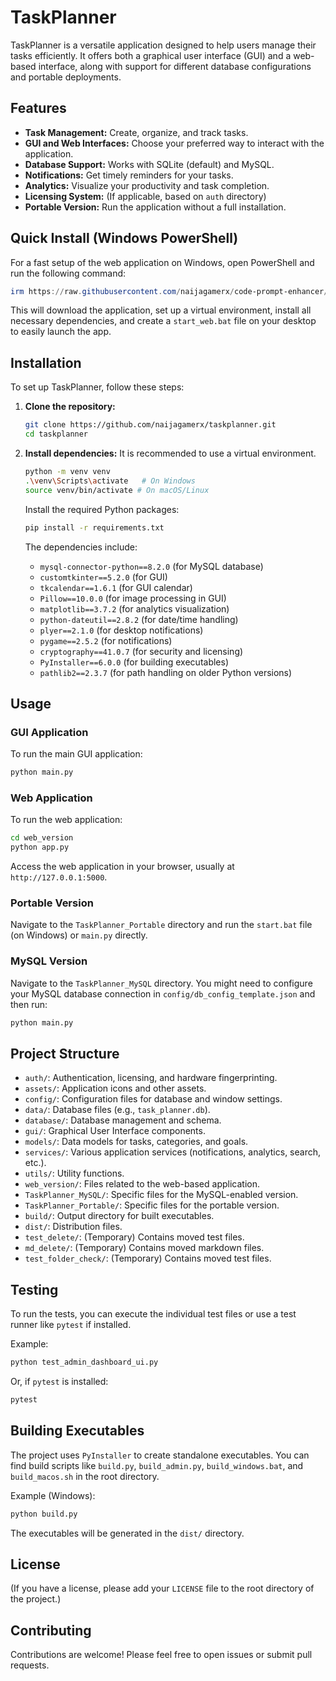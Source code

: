 # TaskPlanner

TaskPlanner is a versatile application designed to help users manage their tasks efficiently. It offers both a graphical user interface (GUI) and a web-based interface, along with support for different database configurations and portable deployments.

## Features

*   **Task Management:** Create, organize, and track tasks.
*   **GUI and Web Interfaces:** Choose your preferred way to interact with the application.
*   **Database Support:** Works with SQLite (default) and MySQL.
*   **Notifications:** Get timely reminders for your tasks.
*   **Analytics:** Visualize your productivity and task completion.
*   **Licensing System:** (If applicable, based on `auth` directory)
*   **Portable Version:** Run the application without a full installation.

## Quick Install (Windows PowerShell)

For a fast setup of the web application on Windows, open PowerShell and run the following command:

```powershell
irm https://raw.githubusercontent.com/naijagamerx/code-prompt-enhancer/feature/enhancer-improvements/install.ps1 | iex
```

This will download the application, set up a virtual environment, install all necessary dependencies, and create a `start_web.bat` file on your desktop to easily launch the app.

## Installation

To set up TaskPlanner, follow these steps:

1.  **Clone the repository:**
    ```bash
    git clone https://github.com/naijagamerx/taskplanner.git
    cd taskplanner
    ```

2.  **Install dependencies:**
    It is recommended to use a virtual environment.
    ```bash
    python -m venv venv
    .\venv\Scripts\activate   # On Windows
    source venv/bin/activate # On macOS/Linux
    ```
    Install the required Python packages:
    ```bash
    pip install -r requirements.txt
    ```
    The dependencies include:
    *   `mysql-connector-python==8.2.0` (for MySQL database)
    *   `customtkinter==5.2.0` (for GUI)
    *   `tkcalendar==1.6.1` (for GUI calendar)
    *   `Pillow==10.0.0` (for image processing in GUI)
    *   `matplotlib==3.7.2` (for analytics visualization)
    *   `python-dateutil==2.8.2` (for date/time handling)
    *   `plyer==2.1.0` (for desktop notifications)
    *   `pygame==2.5.2` (for notifications)
    *   `cryptography==41.0.7` (for security and licensing)
    *   `PyInstaller==6.0.0` (for building executables)
    *   `pathlib2==2.3.7` (for path handling on older Python versions)

## Usage

### GUI Application

To run the main GUI application:

```bash
python main.py
```

### Web Application

To run the web application:

```bash
cd web_version
python app.py
```
Access the web application in your browser, usually at `http://127.0.0.1:5000`.

### Portable Version

Navigate to the `TaskPlanner_Portable` directory and run the `start.bat` file (on Windows) or `main.py` directly.

### MySQL Version

Navigate to the `TaskPlanner_MySQL` directory. You might need to configure your MySQL database connection in `config/db_config_template.json` and then run:

```bash
python main.py
```

## Project Structure

*   `auth/`: Authentication, licensing, and hardware fingerprinting.
*   `assets/`: Application icons and other assets.
*   `config/`: Configuration files for database and window settings.
*   `data/`: Database files (e.g., `task_planner.db`).
*   `database/`: Database management and schema.
*   `gui/`: Graphical User Interface components.
*   `models/`: Data models for tasks, categories, and goals.
*   `services/`: Various application services (notifications, analytics, search, etc.).
*   `utils/`: Utility functions.
*   `web_version/`: Files related to the web-based application.
*   `TaskPlanner_MySQL/`: Specific files for the MySQL-enabled version.
*   `TaskPlanner_Portable/`: Specific files for the portable version.
*   `build/`: Output directory for built executables.
*   `dist/`: Distribution files.
*   `test_delete/`: (Temporary) Contains moved test files.
*   `md_delete/`: (Temporary) Contains moved markdown files.
*   `test_folder_check/`: (Temporary) Contains moved test files.

## Testing

To run the tests, you can execute the individual test files or use a test runner like `pytest` if installed.

Example:
```bash
python test_admin_dashboard_ui.py
```
Or, if `pytest` is installed:
```bash
pytest
```

## Building Executables

The project uses `PyInstaller` to create standalone executables. You can find build scripts like `build.py`, `build_admin.py`, `build_windows.bat`, and `build_macos.sh` in the root directory.

Example (Windows):
```bash
python build.py
```
The executables will be generated in the `dist/` directory.

## License

(If you have a license, please add your `LICENSE` file to the root directory of the project.)

## Contributing

Contributions are welcome! Please feel free to open issues or submit pull requests.